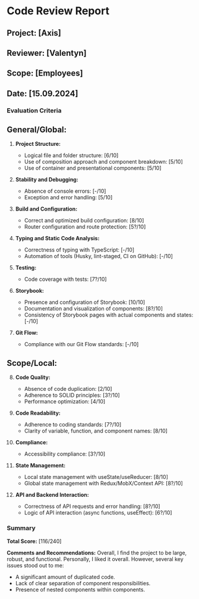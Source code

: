 # Code Review Report

## Project: [Axis]  
## Reviewer: [Valentyn]  
## Scope: [Employees]  
## Date: [15.09.2024]

### Evaluation Criteria

## General/Global:

1. **Project Structure:**
   - Logical file and folder structure: [6/10]
   - Use of composition approach and component breakdown: [5/10]
   - Use of container and presentational components: [5/10]

2. **Stability and Debugging:**
   - Absence of console errors: [-/10]
   - Exception and error handling: [5/10]

3. **Build and Configuration:**
   - Correct and optimized build configuration: [8/10]
   - Router configuration and route protection: [5?/10]

4. **Typing and Static Code Analysis:**
   - Correctness of typing with TypeScript: [-/10]
   - Automation of tools (Husky, lint-staged, CI on GitHub): [-/10]

5. **Testing:**
   - Code coverage with tests: [7?/10]

6. **Storybook:**
   - Presence and configuration of Storybook: [10/10]
   - Documentation and visualization of components: [8?/10]
   - Consistency of Storybook pages with actual components and states: [-/10]

7. **Git Flow:**
   - Compliance with our Git Flow standards: [-/10]

## Scope/Local:

8. **Code Quality:**
   - Absence of code duplication: [2/10]
   - Adherence to SOLID principles: [3?/10]
   - Performance optimization: [4/10]

9. **Code Readability:**
   - Adherence to coding standards: [7?/10]
   - Clarity of variable, function, and component names: [8/10]

10. **Compliance:**
    - Accessibility compliance: [3?/10]

11. **State Management:**
    - Local state management with useState/useReducer: [8/10]
    - Global state management with Redux/MobX/Context API: [8?/10]

12. **API and Backend Interaction:**
    - Correctness of API requests and error handling: [8?/10]
    - Logic of API interaction (async functions, useEffect): [6?/10]

### Summary

**Total Score:** [116/240]

**Comments and Recommendations:**
Overall, I find the project to be large, robust, and functional. Personally, I liked it overall.
However, several key issues stood out to me:

- A significant amount of duplicated code.
- Lack of clear separation of component responsibilities.
- Presence of nested components within components.
